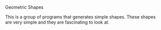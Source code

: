 Geometric Shapes

This is a group of programs that generates simple shapes. These shapes are very simple and they are fascinating to look at.
